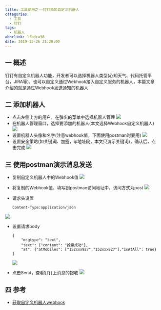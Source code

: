 ```yaml
---
title: 工具使用之——钉钉添加自定义机器人
categories:
  - 工具
  - 钉钉
tags:
  - 机器人
abbrlink: 1fbdca38
date: 2019-12-26 21:28:00
---
```

## 一 概述

钉钉有自定义机器人功能，开发者可以选择机器人类型(心知天气、代码托管平台，JIRA等)，也可以自定义通过Webhook接入自定义服务的机器人，本篇文章介绍的就是通过Webhook发送通知的机器人  

<!--more-->

##  二 添加机器人

* 点击左侧上方的用户，在弹出的菜单中选择机器人管理 
  ![][1]
* 在机器人管理窗口，选择要添加的机器人(本文选择Webhook自定义机器人)
  ![][2]
* 设置机器人头像和名字(注意webhook值，下面使用postman时要用)
  ![][3]
* 设置安全策略(如关键词、加签，ip地址段，本文只演示关键词)，确认后，点击完成
  ![][4]

## 三 使用postman演示消息发送

* 复制自定义机器人中的Webhook值
  ![][5]

* 将复制的Webhook值，填写到postman访问地址中，访问方式为post
![][6]

* 请求头设置

  ```
  Content-Type:application/json
  ```
![][7]
  
* 设置请求body

  ```
  {
      "msgtype": "text",
      "text": {"content": "抢票成功"},
      "at": {"atMobiles": ["152xxx927","152xxx927"],"isAtAll": true}
  }
  ```
  ![][8]

* 点击Send，查看钉钉上消息的接收
![][9]
## 四 参考
* [获取自定义机器人webhook][10]



[1]: https://jsd.onmicrosoft.cn/gh/PGzxc/CDN/blog-image/dingding-robot-manager.png
[2]: https://jsd.onmicrosoft.cn/gh/PGzxc/CDN/blog-image/dingding-robot-webhook-select.png
[3]: https://jsd.onmicrosoft.cn/gh/PGzxc/CDN/blog-image/dingding-robot-icon-name.png
[4]: https://jsd.onmicrosoft.cn/gh/PGzxc/CDN/blog-image/dingding-robot-key-name.png
[5]: https://jsd.onmicrosoft.cn/gh/PGzxc/CDN/blog-image/dingding-robot-webhook-copy.png
[6]: https://jsd.onmicrosoft.cn/gh/PGzxc/CDN/blog-image/dingding-postman-post-copy.png
[7]: https://jsd.onmicrosoft.cn/gh/PGzxc/CDN/blog-image/dingding-postman-post-header.png
[8]: https://jsd.onmicrosoft.cn/gh/PGzxc/CDN/blog-image/dingding-postman-body.png
[9]: https://jsd.onmicrosoft.cn/gh/PGzxc/CDN/blog-image/dingding-postman-push-result.png
[10]:https://ding-doc.dingtalk.com/doc#/serverapi2/qf2nxq/e9d991e2
